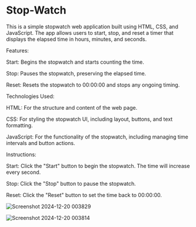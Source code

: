# Stop-Watch
This is a simple stopwatch web application built using HTML, CSS, and JavaScript. The app allows users to start, stop, and reset a timer that displays the elapsed time in hours, minutes, and seconds.

Features:

Start: Begins the stopwatch and starts counting the time.

Stop: Pauses the stopwatch, preserving the elapsed time.

Reset: Resets the stopwatch to 00:00:00 and stops any ongoing timing.

Technologies Used:

HTML: For the structure and content of the web page.

CSS: For styling the stopwatch UI, including layout, buttons, and text formatting.

JavaScript: For the functionality of the stopwatch, including managing time intervals and button actions.

Instructions:

Start: Click the "Start" button to begin the stopwatch. The time will increase every second.

Stop: Click the "Stop" button to pause the stopwatch.

Reset: Click the "Reset" button to set the time back to 00:00:00.




![Screenshot 2024-12-20 003829](https://github.com/user-attachments/assets/e6678452-a46c-40cc-a60d-ee3f0bef36c6)


![Screenshot 2024-12-20 003814](https://github.com/user-attachments/assets/c1c7e20a-4619-4366-8d95-b5881a4c545b)
